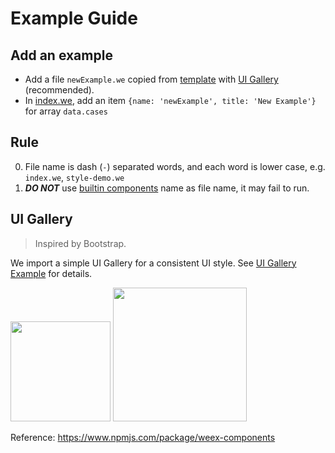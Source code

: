 # Example Guide

## Add an example

* Add a file `newExample.we` copied from [template](./template.we) with [UI Gallery](#ui-gallery) (recommended).
* In [index.we](./index.we), add an item `{name: 'newExample', title: 'New Example'}` for array `data.cases`

## Rule

0. File name is dash (`-`) separated words, and each word is lower case, e.g. `index.we`, `style-demo.we`
0. ***DO NOT*** use [builtin components](../doc/components) name as file name, it may fail to run. 

## UI Gallery

> Inspired by Bootstrap.

We import a simple UI Gallery for a consistent UI style. See [UI Gallery Example](./showcase/ui.we) for details.

<img src="http://gtms04.alicdn.com/tps/i4/TB1_v6FMpXXXXXfXXXX7XWpVpXX-278-519.gif" width="160" /> <img src="http://gtms03.alicdn.com/tps/i3/TB13LTOMpXXXXceXXXXIxc4RpXX-944-1316.png" width="214" />

Reference: https://www.npmjs.com/package/weex-components
